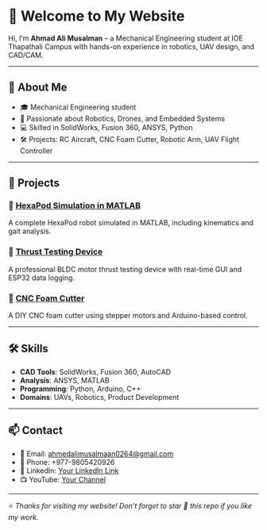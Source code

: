# 👋 Welcome to My Website  

Hi, I’m **Ahmad Ali Musalman** – a Mechanical Engineering student at IOE Thapathali Campus with hands-on experience in robotics, UAV design, and CAD/CAM.  

---

## 🚀 About Me
- 🎓 Mechanical Engineering student  
- 🤖 Passionate about Robotics, Drones, and Embedded Systems  
- 💻 Skilled in SolidWorks, Fusion 360, ANSYS, Python  
- 🛠️ Projects: RC Aircraft, CNC Foam Cutter, Robotic Arm, UAV Flight Controller  

---

## 📂 Projects
### 🔹 [HexaPod Simulation in MATLAB](#)  
A complete HexaPod robot simulated in MATLAB, including kinematics and gait analysis.  

### 🔹 [Thrust Testing Device](#)  
A professional BLDC motor thrust testing device with real-time GUI and ESP32 data logging.  

### 🔹 [CNC Foam Cutter](#)  
A DIY CNC foam cutter using stepper motors and Arduino-based control.  

---

## 🛠️ Skills
- **CAD Tools**: SolidWorks, Fusion 360, AutoCAD  
- **Analysis**: ANSYS, MATLAB  
- **Programming**: Python, Arduino, C++  
- **Domains**: UAVs, Robotics, Product Development  

---

## 📫 Contact
- 📧 Email: [ahmedalimusalmaan0264@gmail.com](mailto:ahmedalimusalmaan0264@gmail.com)  
- 📱 Phone: +977-9805420926  
- 🔗 LinkedIn: [Your LinkedIn Link](#)  
- 📺 YouTube: [Your Channel](#)  

---

⭐️ *Thanks for visiting my website! Don’t forget to star 🌟 this repo if you like my work.*
